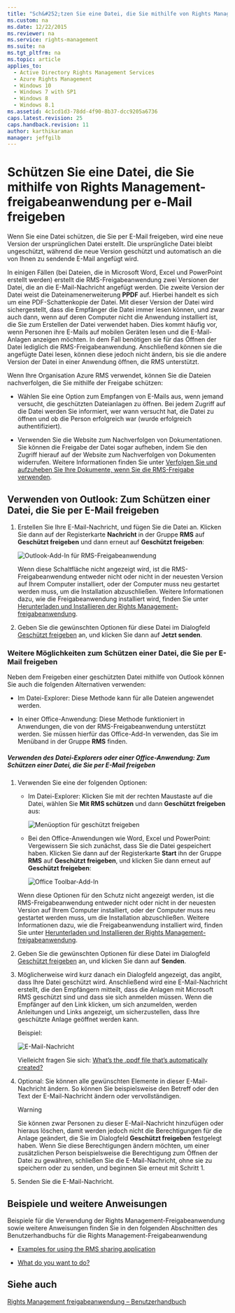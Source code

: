 ```yaml
---
title: "Sch&#252;tzen Sie eine Datei, die Sie mithilfe von Rights Management-freigabeanwendung per e-Mail freigeben"
ms.custom: na
ms.date: 12/22/2015
ms.reviewer: na
ms.service: rights-management
ms.suite: na
ms.tgt_pltfrm: na
ms.topic: article
applies_to: 
  - Active Directory Rights Management Services
  - Azure Rights Management
  - Windows 10
  - Windows 7 with SP1
  - Windows 8
  - Windows 8.1
ms.assetid: 4c1cd1d3-78dd-4f90-8b37-dcc9205a6736
caps.latest.revision: 25
caps.handback.revision: 11
author: karthikaraman
manager: jeffgilb
---
```

# Sch&#252;tzen Sie eine Datei, die Sie mithilfe von Rights Management-freigabeanwendung per e-Mail freigeben
Wenn Sie eine Datei schützen, die Sie per E-Mail freigeben, wird eine neue Version der ursprünglichen Datei erstellt. Die ursprüngliche Datei bleibt ungeschützt, während die neue Version geschützt und automatisch an die von Ihnen zu sendende E-Mail angefügt wird.

In einigen Fällen (bei Dateien, die in Microsoft Word, Excel und PowerPoint erstellt werden) erstellt die RMS-Freigabeanwendung zwei Versionen der Datei, die an die E-Mail-Nachricht angefügt werden. Die zweite Version der Datei weist die Dateinamenerweiterung **PPDF** auf. Hierbei handelt es sich um eine PDF-Schattenkopie der Datei. Mit dieser Version der Datei wird sichergestellt, dass die Empfänger die Datei immer lesen können, und zwar auch dann, wenn auf deren Computer nicht die Anwendung installiert ist, die Sie zum Erstellen der Datei verwendet haben. Dies kommt häufig vor, wenn Personen ihre E-Mails auf mobilen Geräten lesen und die E-Mail-Anlagen anzeigen möchten. In dem Fall benötigen sie für das Öffnen der Datei lediglich die RMS-Freigabeanwendung. Anschließend können sie die angefügte Datei lesen, können diese jedoch nicht ändern, bis sie die andere Version der Datei in einer Anwendung öffnen, die RMS unterstützt.

Wenn Ihre Organisation Azure RMS verwendet, können Sie die Dateien nachverfolgen, die Sie mithilfe der Freigabe schützen:

-   Wählen Sie eine Option zum Empfangen von E-Mails aus, wenn jemand versucht, die geschützten Dateianlagen zu öffnen. Bei jedem Zugriff auf die Datei werden Sie informiert, wer wann versucht hat, die Datei zu öffnen und ob die Person erfolgreich war (wurde erfolgreich authentifiziert).

-   Verwenden Sie die Website zum Nachverfolgen von Dokumentationen. Sie können die Freigabe der Datei sogar aufheben, indem Sie den Zugriff hierauf auf der Website zum Nachverfolgen von Dokumenten widerrufen. Weitere Informationen finden Sie unter [Verfolgen Sie und aufzuheben Sie Ihre Dokumente, wenn Sie die RMS-Freigabe verwenden](../../ems/RMS_Client/Track-and-revoke-your-documents-when-you-use-the-RMS-sharing-application.md).

## Verwenden von Outlook: Zum Schützen einer Datei, die Sie per E-Mail freigeben

1.  Erstellen Sie Ihre E-Mail-Nachricht, und fügen Sie die Datei an. Klicken Sie dann auf der Registerkarte **Nachricht** in der Gruppe **RMS** auf **Geschützt freigeben** und dann erneut auf **Geschützt freigeben**:

    ![Outlook-Add-In für RMS-Freigabeanwendung](../../ems/RMS_Client/media/ADRMS_MSRMSApp_SP_OutlookToolbar.png "ADRMS_MSRMSApp_SP_OutlookToolbar")

    Wenn diese Schaltfläche nicht angezeigt wird, ist die RMS-Freigabeanwendung entweder nicht oder nicht in der neuesten Version auf Ihrem Computer installiert, oder der Computer muss neu gestartet werden muss, um die Installation abzuschließen. Weitere Informationen dazu, wie die Freigabeanwendung installiert wird, finden Sie unter [Herunterladen und Installieren der Rights Management-freigabeanwendung](../../ems/RMS_Client/Download-and-install-the-Rights-Management-sharing-application.md).

2.  Geben Sie die gewünschten Optionen für diese Datei im Dialogfeld [Geschützt freigeben](http://technet.microsoft.com/library/dn574738.aspx) an, und klicken Sie dann auf **Jetzt senden**.

### Weitere Möglichkeiten zum Schützen einer Datei, die Sie per E-Mail freigeben
Neben dem Freigeben einer geschützten Datei mithilfe von Outlook können Sie auch die folgenden Alternativen verwenden:

-   Im Datei-Explorer: Diese Methode kann für alle Dateien angewendet werden.

-   In einer Office-Anwendung: Diese Methode funktioniert in Anwendungen, die von der RMS-Freigabeanwendung unterstützt werden. Sie müssen hierfür das Office-Add-In verwenden, das Sie im Menüband in der Gruppe **RMS** finden.

##### Verwenden des Datei-Explorers oder einer Office-Anwendung: Zum Schützen einer Datei, die Sie per E-Mail freigeben

1.  Verwenden Sie eine der folgenden Optionen:

    -   Im Datei-Explorer: Klicken Sie mit der rechten Maustaste auf die Datei, wählen Sie **Mit RMS schützen** und dann **Geschützt freigeben** aus:

        ![Menüoption für geschützt freigeben](../../ems/RMS_Client/media/ADRMS_MSRMSApp_ShareProtectedMenu.png "ADRMS_MSRMSApp_ShareProtectedMenu")

    -   Bei den Office-Anwendungen wie Word, Excel und PowerPoint: Vergewissern Sie sich zunächst, dass Sie die Datei gespeichert haben. Klicken Sie dann auf der Registerkarte **Start** ihn der Gruppe **RMS** auf **Geschützt freigeben**, und klicken Sie dann erneut auf **Geschützt freigeben**:

        ![Office Toolbar-Add-In](../../ems/RMS_Client/media/ADRMS_MSRMSApp_SP_OfficeToolbar.png "ADRMS_MSRMSApp_SP_OfficeToolbar")

    Wenn diese Optionen für den Schutz nicht angezeigt werden, ist die RMS-Freigabeanwendung entweder nicht oder nicht in der neuesten Version auf Ihrem Computer installiert, oder der Computer muss neu gestartet werden muss, um die Installation abzuschließen. Weitere Informationen dazu, wie die Freigabeanwendung installiert wird, finden Sie unter [Herunterladen und Installieren der Rights Management-freigabeanwendung](../../ems/RMS_Client/Download-and-install-the-Rights-Management-sharing-application.md).

2.  Geben Sie die gewünschten Optionen für diese Datei im Dialogfeld [Geschützt freigeben](http://technet.microsoft.com/library/dn574738.aspx) an, und klicken Sie dann auf **Senden**.

3.  Möglicherweise wird kurz danach ein Dialogfeld angezeigt, das angibt, dass Ihre Datei geschützt wird. Anschließend wird eine E-Mail-Nachricht erstellt, die den Empfängern mitteilt, dass die Anlagen mit Microsoft RMS geschützt sind und dass sie sich anmelden müssen. Wenn die Empfänger auf den Link klicken, um sich anzumelden, werden Anleitungen und Links angezeigt, um sicherzustellen, dass Ihre geschützte Anlage geöffnet werden kann.

    Beispiel:

    ![E-Mail-Nachricht](../../ems/RMS_Client/media/ADRMS_MSRMSApp_EmailMessage.PNG "ADRMS_MSRMSApp_EmailMessage")

    Vielleicht fragen Sie sich: [What’s the .ppdf file that’s automatically created?](../../ems/RMS_Client/Dialog-box-options-for-the-Rights-Management-sharing-application.md#BKMK_PPDF)

4.  Optional: Sie können alle gewünschten Elemente in dieser E-Mail-Nachricht ändern. So können Sie beispielsweise den Betreff oder den Text der E-Mail-Nachricht ändern oder vervollständigen.

    > [!WARNING]
    > Sie können zwar Personen zu dieser E-Mail-Nachricht hinzufügen oder hieraus löschen, damit werden jedoch nicht die Berechtigungen für die Anlage geändert, die Sie im Dialogfeld **Geschützt freigeben** festgelegt haben. Wenn Sie diese Berechtigungen ändern möchten, um einer zusätzlichen Person beispielsweise die Berechtigung zum Öffnen der Datei zu gewähren, schließen Sie die E-Mail-Nachricht, ohne sie zu speichern oder zu senden, und beginnen Sie erneut mit Schritt 1.

5.  Senden Sie die E-Mail-Nachricht.

## Beispiele und weitere Anweisungen
Beispiele für die Verwendung der Rights Management-Freigabeanwendung sowie weitere Anweisungen finden Sie in den folgenden Abschnitten des Benutzerhandbuchs für die Rights Management-Freigabeanwendung

-   [Examples for using the RMS sharing application](../../ems/RMS_Client/Rights-Management-sharing-application-user-guide.md#BKMK_SharingExamples)

-   [What do you want to do?](../../ems/RMS_Client/Rights-Management-sharing-application-user-guide.md#BKMK_SharingInstructions)

## Siehe auch
[Rights Management freigabeanwendung – Benutzerhandbuch](../../ems/RMS_Client/Rights-Management-sharing-application-user-guide.md)

